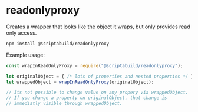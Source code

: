 # readonlyproxy

Creates a wrapper that looks like the object it wraps, but only provides read only access.

```bash
npm install @scriptabuild/readonlyproxy
```

Example usage:
```javascript
const wrapInReadOnlyProxy = require("@scriptabuild/readonlyproxy");

let originalObject = { /* lots of properties and nested properties */ };
let wrappedObject = wrapInReadOnlyProxy(originalObject);

// Its not possible to change value on any propery via wrappedObject.
// If you change a property on originalObject, that change is
// immediatly visible through wrappedObject.
```